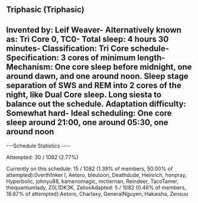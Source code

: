 Triphasic (Triphasic)
-----------------------------------------------
**Invented by**: Leif Weaver- 
**Alternatively known as**: Tri Core 0, TC0- 
**Total sleep**: 4 hours 30 minutes- 
**Classification**: Tri Core schedule- 
**Specification**: 3 cores of minimum length- 
**Mechanism**: One core sleep before midnight, one around dawn, and one around noon. Sleep stage separation of SWS and REM into 2 cores of the night, like Dual Core sleep. Long siesta to balance out the schedule.
**Adaptation difficulty**: Somewhat hard- 
**Ideal scheduling**: One core sleep around 21:00, one around 05:30, one around noon
-----------------------------------------------
---Schedule Statistics ----

Attempted: 30 / 1082 (2.77%) 

Currently on this schedule: 15 / 1082 (1.39% of members, 50.00% of attempted):0verth1nker l, Aetoro, bleutoon, Deathdude, Heinrich, honpray, Hyperbolic, johnyu88, kamenomagic, mctiernan, Reindeer, TacoTamer, thequantumlady, Z0L1DK3K, ZelioxAdapted: 5 / 1082 (0.46% of members, 16.67% of attempted):Aetoro, Charlaxy, GeneralNguyen, Hakaisha, Zensuu